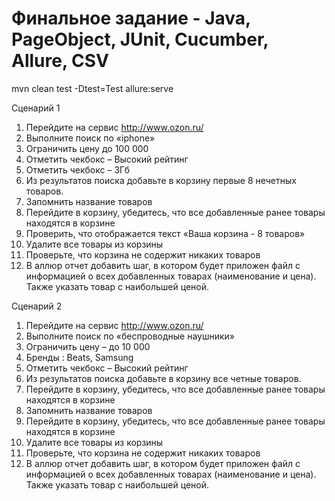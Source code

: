 # Финальное задание - Java, PageObject, JUnit, Cucumber, Allure, CSV

mvn clean test -Dtest=Test allure:serve

Сценарий 1
1.  Перейдите на сервис http://www.ozon.ru/
2.  Выполните поиск по «iphone» 
3.  Ограничить цену до 100 000
4.  Отметить чекбокс – Высокий рейтинг
5.  Отметить чекбокс – 3Гб
6.  Из результатов поиска добавьте в корзину первые 8 нечетных  товаров.
7.  Запомнить название товаров
8.  Перейдите в корзину, убедитесь, что все добавленные ранее товары находятся в корзине
9.  Проверить, что отображается текст «Ваша корзина  - 8 товаров»
10.  Удалите все товары из корзины
11.  Проверьте, что корзина не содержит никаких товаров
12.  В аллюр отчет добавить шаг, в котором будет приложен файл с информацией о всех добавленных товарах (наименование и цена). Также указать товар с наибольшей ценой.

Сценарий 2
1.  Перейдите на сервис http://www.ozon.ru/
2.  Выполните поиск по «беспроводные наушники» 
3.  Ограничить цену – до 10 000
4.  Бренды : Beats, Samsung
5.  Отметить чекбокс – Высокий рейтинг
6.  Из результатов поиска добавьте в корзину все четные товаров.
7.  Перейдите в корзину, убедитесь, что все добавленные ранее товары находятся в корзине
8.  Запомнить название товаров
9.  Перейдите в корзину, убедитесь, что все добавленные ранее товары находятся в корзине
10.  Удалите все товары из корзины
11.  Проверьте, что корзина не содержит никаких товаров
12.  В аллюр отчет добавить шаг, в котором будет приложен файл с информацией о всех добавленных товарах (наименование и цена). Также указать товар с наибольшей ценой.
